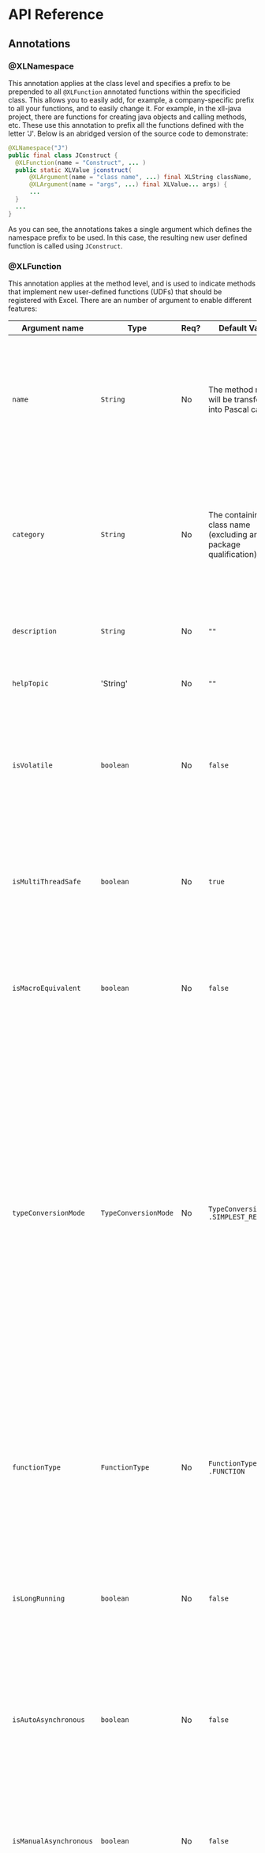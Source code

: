 API Reference
=============

## Annotations
### @XLNamespace
This annotation applies at the class level and specifies a prefix to be prepended to all `@XLFunction` annotated functions within
the specificied class.  This allows you to easily add, for example, a company-specific prefix to all your functions, and to easily
change it.  For example, in the xll-java project, there are functions for creating java objects and calling methods, etc.  These use
this annotation to prefix all the functions defined with the letter 'J'.  Below is an abridged version of the source code to demonstrate:

```java
@XLNamespace("J")
public final class JConstruct {
  @XLFunction(name = "Construct", ... )
  public static XLValue jconstruct(
      @XLArgument(name = "class name", ...) final XLString className,
      @XLArgument(name = "args", ...) final XLValue... args) {
      ...
  }
  ...
}
```
As you can see, the annotations takes a single argument which defines the namespace prefix to be used.  In this case, the resulting
new user defined function is called using `JConstruct`.

### @XLFunction
This annotation applies at the method level, and is used to indicate methods that implement new user-defined functions (UDFs) that should
be registered with Excel.  There are an number of argument to enable different features:

| Argument name | Type | Req? | Default Value | Description |
|---------------|------|-----------|---------------|-------------|
| `name` | `String` | No | The method name will be transformed into Pascal case | The name with which to register the function with Excel, with any `@XLNamespace` prepended. This name, together with the namespace, should typically match the Excel style of Pascal case with an initial uppercase letter. |
| `category` | `String` | No | The containing class name (excluding any package qualification) | The category in which the function sits.  Excel supports a one-level heirarchy with which to group functions, and thisis it's name.  This heirarchy can be used as a filter when browsing available function in the Insert function dialog. |
| `description` | `String` | No | `""` | The description of the function, as displayed in the Insert function dialog in Excel. |
| `helpTopic` | 'String' | No | `""` | The help topic under which this function should appear in Excel help. |
| `isVolatile` | `boolean` | No | `false` | Notifies Excel as to whether cells containing expressions with this function should be recalculated after *any* calculation.  Use with caution as it can cause many recalculation calls. |
| `isMultiThreadSafe` | `boolean` | No | `true` | Tells Excel this function can safely be called from multiple threads at once.  This means Excel will call in multple threads from it's thread pool, but some macro-class API calls may not be available. |
| `isMacroEquivalent` | `boolean` | No | `false` | Tells Excel this function is macro-equivalent.  This means it will only be called from Excel's main thread, but may mean some extra API calls are available. |
| `typeConversionMode` | `TypeConversionMode` | No | `TypeConversionMode` `.SIMPLEST_RESULT` | Indicates to the Java/Excel type  conversion system what type of type conversions are desired.  Options are `SIMPLEST_RESULT`, which converts results into the most  primitive type possible (e.g. an Excel Number `XLNumber` rather than a java.lang.Double object handle); `OBJECT_RESULT`, which forces the type conversion system to return an object handle (possibly boxing the value) and; `PASSTHROUGH`, which is used only by the type conversion system itself when performing conversions recursively (e.g. on the elements on an array) to avoid types being converted more than once. |
| `functionType` | `FunctionType` | No | `FunctionType` `.FUNCTION` | Tells Excel whether this function is a `FUNCTION` or a `COMMAND`.  Commands can be triggered by buttons and other events outside of the context of function calculations and may be able to access API calls not available to functions. |
| `isLongRunning` | `boolean` | No | `false` | Hint to the add-in that this function may take a significant amount of time to execute.  This currently does nothing, but could be used to trigger auto-asynchonous or interruptable execution. |
| `isAutoAsynchronous` | `boolean` | No | `false` | Tell the add-in to register the function as asynchronous, but to handle the blocking callback within the add-in transparently and use the add-ins asynchronous thread pool to execute the function. |
| `isManualAsynchronous` | `boolean` | No | `false` | Register an asynchronous function, but handle the callback manually.  This is not currently supported and is just the same as `isAutoAsynchronous`.  It should not currently be used. |
| `isCallerRequired` | `boolean` | No | `false` | Tell the add-in to pass the caller information (the cell reference the calculation is taking place in, for example) as the first parameter to the method.  This is not currently supported and should not be used. |


### @XLParameter
This annotation applies to parameters to the method implementing a user-defined function (which should have been annotated with 
`@XLFunction`) and is used to supply meta-data about each parameter to Excel during function registration.  Below is a list of the
available annotation arguments.

| Argument name | Type | Req? | Default Value | Description |
|---------------|------|-----------|---------------|-------------|
| `name` | `String` | No | param name if avail. else param*x* | The name of the parameter, as it is to appear in the Insert function dialog. | 
| `description` | `String` | No | `""` | The description of the parameter, as it is to appear in the Insert function dialog. |
| `optional` | `boolean` | No | `false` | Whether the argument should be considered optional.  Optional parameters will be passed as `null` if not provided otherwise an Exception will be thrown. |
| `referenceType` | `boolean` | No | `false` | This indicates whether an argument should be registered as being a reference type (e.g.
an `XLLocalReference` or `XLMultiReferences` or `XLArray` byref. This will probably only work with commands rather than functions and
hasn't been tested. |

### @XLConstant
This annotation can be applied either to fields, or to classes.  If applied to public fields, it will register a user-defined function
of the same name that returns the value of the field.  If applied to a class, it will register user-defined functions for all public
fields of the class.

| Argument name | Type | Req? | Default Value | Description |
|---------------|------|-----------|---------------|-------------|
| `name` | `String` | No | The field name will be transformed into Pascal case | The name with which to register the function with Excel, with any `@XLNamespace` prepended. This name, together with the namespace, should typically match the Excel style of Pascal case with an initial uppercase letter. |
| `category` | `String` | No | The containing class name (excluding any package qualification) | The category in which the function sits.  Excel supports a one-level heirarchy with which to group functions, and thisis it's name.  This heirarchy can be used as a filter when browsing available function in the Insert function dialog. |
| `description` | `String` | No | `""` | The description of the function, as displayed in the Insert function dialog in Excel. |
| `helpTopic` | 'String' | No | `""` | The help topic under which this function should appear in Excel help. |
| `typeConversionMode` | `TypeConversionMode` | No | `TypeConversionMode` `.SIMPLEST_RESULT` | Indicates to the Java/Excel type  conversion system what type of type conversions are desired.  Options are `SIMPLEST_RESULT`, which converts results into the most  primitive type possible (e.g. an Excel Number `XLNumber` rather than a java.lang.Double object handle); `OBJECT_RESULT`, which forces the type conversion system to return an object handle (possibly boxing the value) and; `PASSTHROUGH`, which is used only by the type conversion system itself when performing conversions recursively (e.g. on the elements on an array) to avoid types being converted more than once. |

## The type system
XL4J includes a set of immutable Java types that directly mirror the types used by Excel natively and these types are mapped to and 
from the C union known as `XLOPER12` that is defined by the Excel SDK when calls cross from Java to and from the native code part of 
the add-in.  

Use of these types is mostly optional: the type converter system can convert to and from normal Java types in most cases, but in some
cases you might prefer the explicit control of using these types.  Why might you prefer them?  You will avoid the small overhead of
the type converter system, you may be performing lower level Excel API calls (once available) that require certain types, or you may
want access to reference types containing `XLRange` range references rather than by-value style arrays.

All of these types are immutable, implement `equals` and `hashCode` and have descriptive `toString` implementations suitable for
debugging.  They also all extend the `XLValue` interface, which, beyond acting as a marker interface to collect all the types together,
defines a visitor pattern `accept()` method to make it more efficient to implement functionality that depends on the supplied type 
than a chain of `instanceof` checks.

### XLNumber
This wraps a number type.  This can be any double-precision floating point number, but note that Excel does not support cells containing
`Inf` (infinity) or `NaN` (not-a-number) and sub-normals are truncated to zero.  See `XLError` instances.  It is important to 
understand that Excel represents percentages, integers, accountancy amounts, even dates, as a formatting issue - the underlying
representation of all these as a double-precision floating point value.  You may therefore need to format your data to see the required
format after returning it.  It is intended that future versions of XL4J will add functionality to automatically format results as required.

```java
XLNumber xlNumber = XLNumber.of(3.4d);
double number = xlNumber.getValue();
int i = 12345;
XLNumber xlNumberFromInt = XLNumber.of(i);
i = xlNumberFromInt.getAsInt();
long l = 123345
XLNumber xlNumberFromLong = XLNumber.of(l);
l = xlNumberFromLong.getAsLong();
short s = xlNumber.getAsShort();
float f = xlNumber.getAsFloat();
double d = xlNumber.getAsDouble(); // same as getValue()
```

#### Dates and times
**Dates** and **times** are actually represented using `XLNumber` - the number represents the number of days since either 0th January
1900 (yes, the day before 1st January 1900, there is a reason of sorts!) or 0th January 1904, depending on whether the worksheet is in
1900 or 1904 mode.  

1904 mode is used in the Mac version of Excel for historical reasons.  Which mode is used for a given workbook is configured from the
options section in Excel.  For Windows-created sheets it will always be 1900-mode unless specifically set up otherwise.  There is 
another twist though.  Normally, years that start centuries that aren't a multiple of 100 skip a leap year (unless the year is also
a multiple of 400 years).  This means the year 1900 should have skipped a leap year.  However, Excel counts the 29th February as a
valid day, although it supresses it - this is why the day count starts on 0th January, to remove the extra day.  This was originally
done for efficiency reasons in Lotus 1-2-3, because it means you can every forth year is a leap year without needing special logic for 
1900, which is faster.

See the section on type converters for details on conversion of `Date` and Java 8/JSR-310 types `LocalDate` and `LocalDateTime`.

### XLString
This wraps a string type.  This can be a unicode string up to 32K characters long.  Some typical uses:

```java
XLString xlString = XLString.of("Hello Excel!")
String string = xlString.getValue();
if (xlString.isObject()) { // String has object handle prefix
  XLObject xlObject = xlString.toXLObject(); // See XLObject for details.
}
System.out.println(xlString.toString());
```

### XLBoolean
This wraps a boolean, and is implemented as a Java `enum`.  It still implements `XLValue` so remains part of the class heirarchy.
```java
XLBoolean xlBooleanT = XLBoolean.TRUE;
XLBoolean xlBooleanF = XLBoolean.FALSE;
// use of enum in switch
switch (xlBooleanT) {
  case XLBoolean.TRUE:
    // it was true
    break;
  case XLBoolean.FALSE:
    // it was false
    break;
}
// use of enum in if
if (xlBooleanT == XLBoolean.TRUE) {
  // yes
}
// show conversion to and from boolean
boolean b = true;
XLBoolean converted = XLBoolean.from(b);
if (converted.getValue()) {
  // yes
}
```

### XLArray
This type represents an Excel array of either one or two dimensions.  Excel has two ways of specifying an array as an input to a
function.  One is explicit, using  curly brackets and comma-separated list syntax `{1, 2, 3}`, which is quite rarely used, or a range 
of the form A1:B2.  A range is not necessarily an array, and if the parameter is registered as a reference type, a range will be passed
from Excel as either an `XLReference` or `XLMultiReference`, but in most cases, when you specify an `@XLParameter(referenceType=false)`
(the default), a range is converted by Excel into an array before passing to the funciton.  Because a range can contain any Excel cells,
an `XLArray` can contain any `XLValue` type in each element.  

When returning array, it's important to understand how Excel *array formulas* work, see the [Introduction to Excel](https://github.com/McLeodMoores/xl4j/blob/master/docs/excel-introduction.md) 
for more information.  In summary though, if your function returns an array, you should highlight the area you want to populate with 
the result, click on the formula bar (or hit F2) and enter your formula (e.g. `=MyArrayFunc()`) and then hit **CTRL-ALT-ENTER**.  If 
you just hit **ENTER** it will not work correctly.  You will then see the forumla replicated in each element of the highlighted range
with array brackets surrounding it.

Presently, `XLArray` is created from a 2D Java array of `XLValue`.  In future, a builder inner class will probably be added for more
convenience.  If you're converting from tabular data provided by another data source (which is likely), you'll probably find it easier
to use an `Object[][]` and let the type converter system handle each conversion itself (possibly adding your own customer type
converters).

```java
XLValue[][] xlValueArr = new XLValue[2][2];
xlValueArr[0][0] = XLString.of("Hello");
xlValueArr[1][0] = XLNil.INSTANCE;
xlValueArr[0][1] = XLNumber.of(42);
xlValueArr[1][1] = XLBoolean.from(false);
XLArray xlArray = XLArray.of(xlValueArr);
assert xlArray.isRow() == false;
assert xlArray.isColumn() == false;
assert xlArray.isArea() == true;
XLValue[][] arr = xlArray.getArray();
assert arr = xlValueArr; // it's not a copy so take 'immutable' with a pinch of salt.
```

### XLError
This type is an enum containing the different errors excel functions can return.  For Java, currently exception level information is 
viewed via the Java log file (see [Logging](https://github.com/McLeodMoores/xl4j/blob/master/docs/logging.md)), although in future
the intention is to allow per-cell Java exceptions to be accessed more easily (via a function and/or and context sensitive inspector 
window).

| Enum value | Excel appearance | Description |
|------------|------------------|-------------|
| Null       | #NULL!           | Errors occur when cell references are separated incorrectly within a formula. A common cause is a space between references.  This is also returned as the indication of a NullPointerException in Java. |
| Div0       | #DIV/0!          | Errors occur when a formula tries to divide a number by zero or an empty cell. |
| Value      | #VALUE!          | Errors occur when a function in a formula has the wrong type of argument. |
| Ref        | #REF!            | Errors occur when a formula contains invalid cell references, often caused by deleted data or cut and pasted cells.
| Name       | #NAME?           | Errors occur when Excel doesn't recognize text in a formula, for example if a Function cannot be found. |
| Num        | #NUM!            | Errors occur when a calculation yields a number that is outside of what Excel can represent. This includes Infinities and NaNs (although sub-normals are truncated to 0 instead).|
| NA         | #N/A             | Errors occur when some data in missing or that inappropriate arguments have been passed to lookup functions (vlookup, etc). |

```java
XLValue retVal;
try {
  return otherMethod(inputs)
} catch (IllegalArgumentException e) {
  return XLError.NA;
}
```

   * rather than an operator or a colon (for ranges)
 * 
### XLNil
This type represents an empty worksheet cell and is implemented as a Java `enum` with a single value `INSTANCE`.   As with other enums,
it remains part of the `XLValue` class heirarchy.
```java
XLValue value = XLNil.INSTANCE;
```

### XLBigData
### XLLocalReference
### XLMultiReference
### XLMissing

Associated types
### XLRange
### XLSheetId
### XLObject 
This is not a direct analogue of an Excel type, but rather a special case of an XLString class that encodes an object handle prefixed
with a special character sequence that it is difficult to enter manually, thus minimizing the possibility of invalid handles being
present.

